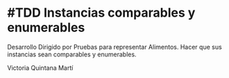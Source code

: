 #TDD Instancias comparables y enumerables
================

Desarrollo Dirigido por Pruebas para representar Alimentos. Hacer que sus instancias sean comparables y enumerables.

Victoria Quintana Martí
